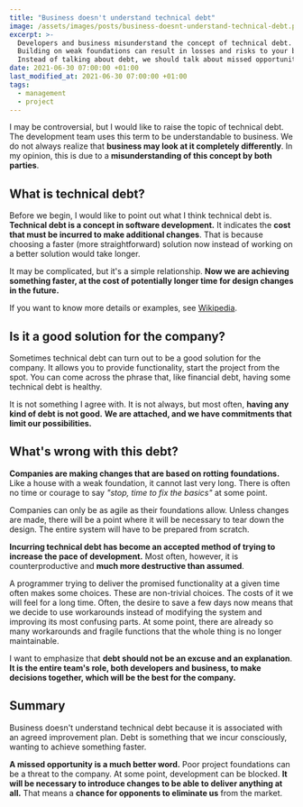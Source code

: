 ```yaml
---
title: "Business doesn't understand technical debt"
image: /assets/images/posts/business-doesnt-understand-technical-debt.png
excerpt: >-
  Developers and business misunderstand the concept of technical debt.
  Building on weak foundations can result in losses and risks to your business.
  Instead of talking about debt, we should talk about missed opportunities.
date: 2021-06-30 07:00:00 +01:00
last_modified_at: 2021-06-30 07:00:00 +01:00
tags:
  - management
  - project
---
```


  I may be controversial, but I would like to raise the topic of technical debt.
  The development team uses this term to be understandable to business.
  We do not always realize that **business may look at it completely differently**.
  In my opinion, this is due to a **misunderstanding of this concept by both parties**.

## What is technical debt?

  Before we begin, I would like to point out what I think technical debt is.
  **Technical debt is a concept in software development.**
  It indicates the **cost that must be incurred to make additional changes**.
  That is because choosing a faster (more straightforward) solution now instead of working on a better solution would take longer.

  It may be complicated, but it's a simple relationship.
  **Now we are achieving something faster, at the cost of potentially longer time for design changes in the future.**

  If you want to know more details or examples, see [Wikipedia](https://en.wikipedia.org/wiki/Technical_debt).

## Is it a good solution for the company?

  Sometimes technical debt can turn out to be a good solution for the company.
  It allows you to provide functionality, start the project from the spot.
  You can come across the phrase that, like financial debt, having some technical debt is healthy.

  It is not something I agree with.
  It is not always, but most often, **having any kind of debt is not good.**
  **We are attached, and we have commitments that limit our possibilities.**

## What's wrong with this debt?

  **Companies are making changes that are based on rotting foundations.**
  Like a house with a weak foundation, it cannot last very long.
  There is often no time or courage to say _"stop, time to fix the basics"_ at some point.

  Companies can only be as agile as their foundations allow.
  Unless changes are made, there will be a point where it will be necessary to tear down the design.
  The entire system will have to be prepared from scratch.

  **Incurring technical debt has become an accepted method of trying to increase the pace of development.**
  Most often, however, it is counterproductive and **much more destructive than assumed**.

  A programmer trying to deliver the promised functionality at a given time often makes some choices.
  These are non-trivial choices.
  The costs of it we will feel for a long time.
  Often, the desire to save a few days now means that we decide to use workarounds instead of modifying the system and improving its most confusing parts.
  At some point, there are already so many workarounds and fragile functions that the whole thing is no longer maintainable.

  I want to emphasize that **debt should not be an excuse and an explanation**.
  **It is the entire team's role, both developers and business, to make decisions together, which will be the best for the company.**

## Summary

  Business doesn't understand technical debt because it is associated with an agreed improvement plan.
  Debt is something that we incur consciously, wanting to achieve something faster.

  **A missed opportunity is a much better word.**
  Poor project foundations can be a threat to the company.
  At some point, development can be blocked.
  **It will be necessary to introduce changes to be able to deliver anything at all.**
  That means a **chance for opponents to eliminate us** from the market.
